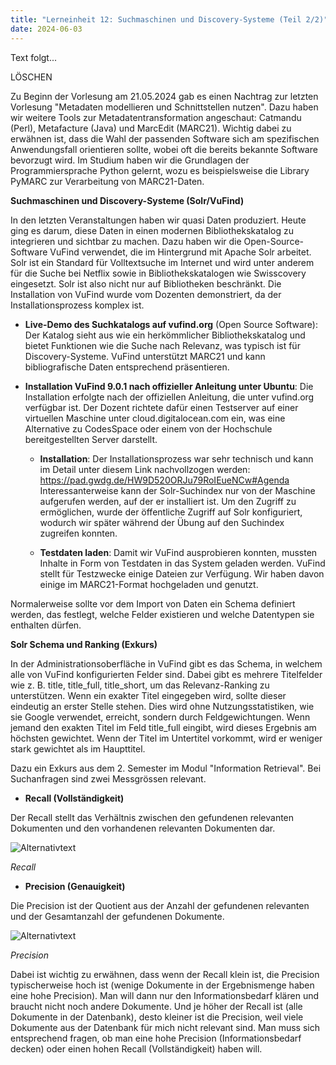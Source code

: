 ```yaml
---
title: "Lerneinheit 12: Suchmaschinen und Discovery-Systeme (Teil 2/2)"
date: 2024-06-03 
---
```

 
Text folgt...

LÖSCHEN


Zu Beginn der Vorlesung am 21.05.2024 gab es einen Nachtrag zur letzten Vorlesung "Metadaten modellieren und Schnittstellen nutzen". Dazu haben wir weitere Tools zur Metadatentransformation angeschaut: Catmandu (Perl), Metafacture (Java) und MarcEdit (MARC21). Wichtig dabei zu erwähnen ist, dass die Wahl der passenden Software  sich am spezifischen Anwendungsfall orientieren sollte, wobei oft die bereits bekannte Software bevorzugt wird. Im Studium haben wir die Grundlagen der Programmiersprache Python gelernt, wozu es beispielsweise die Library PyMARC zur Verarbeitung von MARC21-Daten. 
 
**Suchmaschinen und Discovery-Systeme (Solr/VuFind)**

In den letzten Veranstaltungen haben wir quasi Daten produziert. Heute ging es darum, diese Daten in einen modernen Bibliothekskatalog zu integrieren und sichtbar zu machen. Dazu haben wir die Open-Source-Software VuFind verwendet, die im Hintergrund mit Apache Solr arbeitet. Solr ist ein Standard für Volltextsuche im Internet und wird unter anderem für die Suche bei Netflix sowie in Bibliothekskatalogen wie Swisscovery eingesetzt. Solr ist also nicht nur auf Bibliotheken beschränkt. Die Installation von VuFind wurde vom Dozenten demonstriert, da der Installationsprozess komplex ist. 

- **Live-Demo des Suchkatalogs auf vufind.org** (Open Source Software): Der Katalog sieht aus wie ein herkömmlicher Bibliothekskatalog und bietet Funktionen wie die Suche nach Relevanz, was typisch ist für Discovery-Systeme. VuFind unterstützt MARC21 und kann bibliografische Daten entsprechend präsentieren. 
- **Installation VuFind 9.0.1 nach offizieller Anleitung unter Ubuntu**: Die Installation erfolgte nach der offiziellen Anleitung, die unter vufind.org verfügbar ist. Der Dozent richtete dafür einen Testserver auf einer virtuellen Maschine unter cloud.digitalocean.com ein, was eine Alternative zu CodesSpace oder einem von der Hochschule bereitgestellten Server darstellt.

  - **Installation**: Der Installationsprozess war sehr technisch und kann im Detail unter diesem Link nachvollzogen werden: https://pad.gwdg.de/HW9D520ORJu79RoIEueNCw#Agenda  
Interessanterweise kann der Solr-Suchindex nur von der Maschine aufgerufen werden, auf der er installiert ist. Um den Zugriff zu ermöglichen, wurde der öffentliche Zugriff auf Solr konfiguriert, wodurch wir später während der Übung auf den Suchindex zugreifen konnten.

  - **Testdaten laden**: Damit wir VuFind ausprobieren konnten, mussten Inhalte in Form von Testdaten in das System geladen werden. VuFind stellt für Testzwecke einige Dateien zur Verfügung. Wir haben davon einige im MARC21-Format hochgeladen und genutzt. 
 
Normalerweise sollte vor dem Import von Daten ein Schema definiert werden, das festlegt, welche Felder existieren und welche Datentypen sie enthalten dürfen.
 
**Solr Schema und Ranking (Exkurs)**

In der Administrationsoberfläche in VuFind gibt es das Schema, in welchem alle von VuFind konfigurierten Felder sind. Dabei gibt es mehrere Titelfelder wie z. B. title, title_full, title_short, um das Relevanz-Ranking zu unterstützen. Wenn ein exakter Titel eingegeben wird, sollte dieser eindeutig an erster Stelle stehen. Dies wird ohne Nutzungsstatistiken, wie sie Google verwendet, erreicht, sondern durch Feldgewichtungen. Wenn jemand den exakten Titel im Feld title_full eingibt, wird dieses Ergebnis am höchsten gewichtet. Wenn der Titel im Untertitel vorkommt, wird er weniger stark gewichtet als im Haupttitel.

Dazu ein Exkurs aus dem 2. Semester im Modul "Information Retrieval". Bei Suchanfragen sind zwei Messgrössen relevant.

- **Recall (Vollständigkeit)**

Der Recall stellt das Verhältnis zwischen den gefundenen relevanten Dokumenten und den vorhandenen relevanten Dokumenten dar.

![Alternativtext](https://jonasbracchi.github.io/bain-lerntagebuch/images/recall.png)

*Recall*

 
- **Precision (Genauigkeit)**

Die Precision ist der Quotient aus der Anzahl der gefundenen relevanten und der Gesamtanzahl der gefundenen Dokumente.

![Alternativtext](https://jonasbracchi.github.io/bain-lerntagebuch/images/precision.png)

*Precision*
 
Dabei ist wichtig zu erwähnen, dass wenn der Recall klein ist, die Precision typischerweise hoch ist (wenige Dokumente in der Ergebnismenge haben eine hohe Precision). Man will dann nur den Informationsbedarf klären und braucht nicht noch andere Dokumente. Und je höher der Recall ist (alle Dokumente in der Datenbank), desto kleiner ist die Precision, weil viele Dokumente aus der Datenbank für mich nicht relevant sind. Man muss sich entsprechend fragen, ob man eine hohe Precision (Informationsbedarf decken) oder einen hohen Recall (Vollständigkeit) haben will.

 
